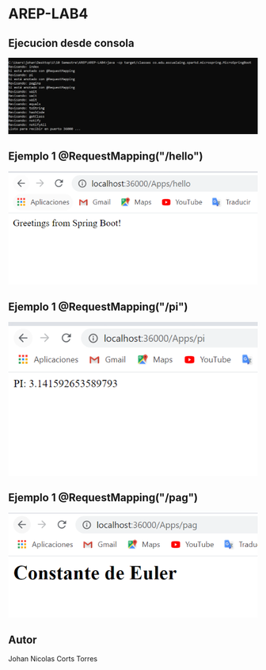 # AREP-LAB4

## Ejecucion desde consola

![consola](https://github.com/jnicolasct/AREP-LAB4/blob/master/Resources/comando.PNG)

##  Ejemplo 1 @RequestMapping("/hello")

![hello](https://github.com/jnicolasct/AREP-LAB4/blob/master/Resources/hello.PNG)

##  Ejemplo 1 @RequestMapping("/pi")

![pi](https://github.com/jnicolasct/AREP-LAB4/blob/master/Resources/pi.PNG)

##  Ejemplo 1 @RequestMapping("/pag")

![pag](https://github.com/jnicolasct/AREP-LAB4/blob/master/Resources/pag.PNG)

## Autor

Johan Nicolas Corts Torres

